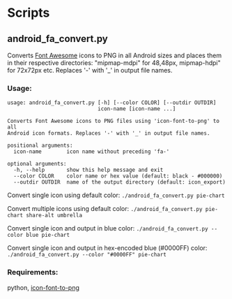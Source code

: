
# Scripts
## android_fa_convert.py

Converts [Font Awesome](http://fontawesome.io/) icons to PNG in all Android sizes and places them in their respective directories: "mipmap-mdpi" for 48,48px, mipmap-hdpi" for 72x72px etc. Replaces '-' with '_' in output file names.

### Usage:
```
usage: android_fa_convert.py [-h] [--color COLOR] [--outdir OUTDIR]
                             icon-name [icon-name ...]

Converts Font Awesome icons to PNG files using 'icon-font-to-png' to all
Android icon formats. Replaces '-' with '_' in output file names.

positional arguments:
  icon-name        icon name without preceding 'fa-'

optional arguments:
  -h, --help       show this help message and exit
  --color COLOR    color name or hex value (default: black - #000000)
  --outdir OUTDIR  name of the output directory (default: icon_export)
```
Convert single icon using default color:
`./android_fa_convert.py pie-chart`

Convert multiple icons using default color:
`./android_fa_convert.py pie-chart share-alt umbrella`

Convert single icon and output in blue color:
`./android_fa_convert.py --color blue pie-chart`

Convert single icon and output in hex-encoded blue (#0000FF) color:
`./android_fa_convert.py --color "#0000FF" pie-chart`

### Requirements:
python, [icon-font-to-png](https://github.com/Pythonity/icon-font-to-png)